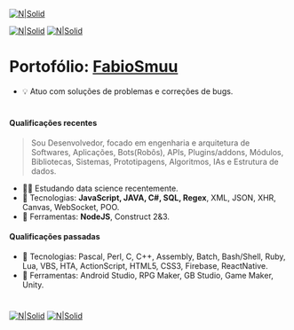 
[![N|Solid](https://nodei.co/npm/stredit.png)](https://www.npmjs.com/package/stredit)

[![N|Solid](https://img.shields.io/npm/dt/stredit.svg)](https://www.npmjs.com/package/stredit) [![N|Solid](https://img.shields.io/npm/v/stredit.svg)](https://www.npmjs.com/package/stredit)

# Portofólio: [FabioSmuu](fabiosmuu.github.io)

- :bulb: Atuo com soluções de problemas e correções de bugs.
#

#### Qualificações recentes

> Sou Desenvolvedor, focado em engenharia e arquitetura de Softwares, Aplicações, Bots(Robôs), APIs, Plugins/addons, Módulos, Bibliotecas, Sistemas, Prototipagens, Algoritmos, IAs e Estrutura de dados.
- :man_technologist: Estudando data science recentemente.
- :electric_plug: Tecnologias: **JavaScript, JAVA, C#, SQL, Regex**, XML, JSON, XHR, Canvas, WebSocket, POO.
- :wrench: Ferramentas: **NodeJS**, Construct 2&3.


#### Qualificações passadas
- :electric_plug: Tecnologias: Pascal, Perl, C, C++, Assembly, Batch, Bash/Shell, Ruby, Lua, VBS, HTA, ActionScript, HTML5, CSS3, Firebase, ReactNative.
- :wrench: Ferramentas: Android Studio, RPG Maker, GB Studio, Game Maker, Unity.
#

[![N|Solid](https://cdn.discordapp.com/attachments/631607183301148672/724397007170568313/paypal.png)](https://www.paypal.com/cgi-bin/webscr?cmd=_donations&business=fabinhoec2210@gmail.com&item_name=F%C3%A1bio&currency_code=BRL)  [![N|Solid](https://cdn.discordapp.com/attachments/631607183301148672/724397005543178270/picpay.png)](https://app.picpay.com/user/smuu)
